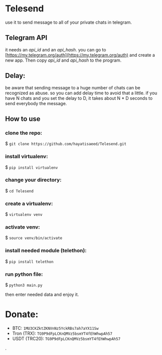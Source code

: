 # Telesend
use it to send message to all of your private chats in telegram.

## Telegram API
it needs an *api_id* and an *api_hash*. you can go to [https://my.telegram.org/auth](https://my.telegram.org/auth) and create a new app. Then copy *api_id* and *api_hash* to the program.

## Delay:
be aware that sending message to a huge number of chats can be recognized as abuse. so you can add delay time to avoid that a little. if you have N chats and you set the delay to D, it takes about N * D seconds to send everybody the message.

## How to use
### clone the repo:
$ ```git clone https://github.com/hayatisaeed/Telesend.git```

### install virtualenv:
$ ```pip install virtualenv```

### change your directory:
$ ```cd Telesend```

### create a virtualenv:
$ ```virtualenv venv```

### activate venv:
$ ```source venv/bin/activate```

### install needed module (telethon):
$ ```pip install telethon```

### run python file:
$ ```python3 main.py```

then enter needed data and enjoy it.






# Donate:
* BTC:  ```1MU3CKZktZKNVnNz5YckRBs7ah7aYX11Sw```
* Tron (TRX):  ```TG9P9dFpLCKnQMVz5bsmYT4fEhWhwpAh57```
* USDT (TRC20):  ```TG9P9dFpLCKnQMVz5bsmYT4fEhWhwpAh57```

.
